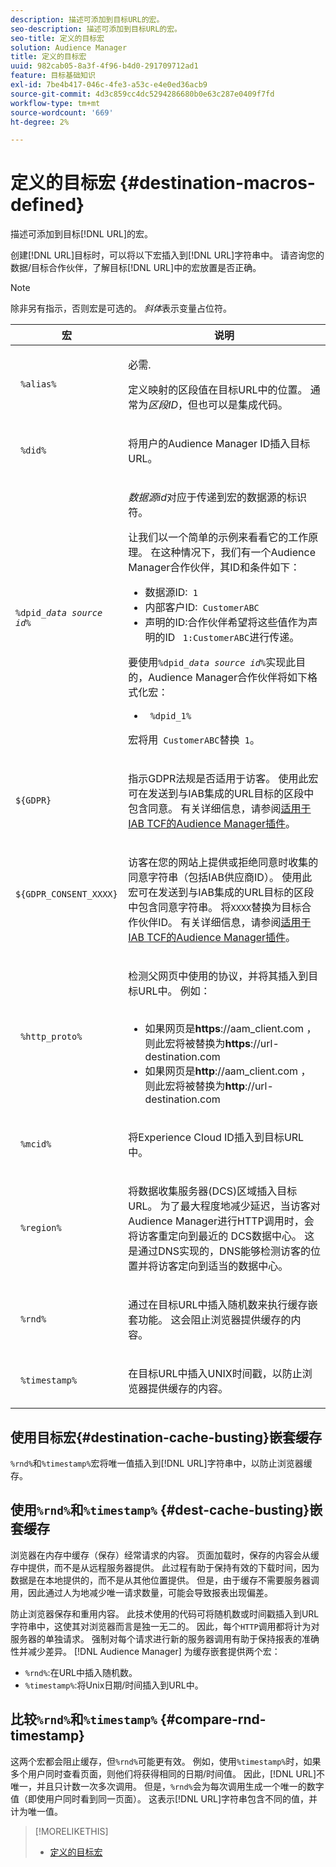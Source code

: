 ```yaml
---
description: 描述可添加到目标URL的宏。
seo-description: 描述可添加到目标URL的宏。
seo-title: 定义的目标宏
solution: Audience Manager
title: 定义的目标宏
uuid: 982cab05-8a3f-4f96-b4d0-291709712ad1
feature: 目标基础知识
exl-id: 7be4b417-046c-4fe3-a53c-e4e0ed36acb9
source-git-commit: 4d3c859cc4dc5294286680b0e63c287e0409f7fd
workflow-type: tm+mt
source-wordcount: '669'
ht-degree: 2%

---
```


# 定义的目标宏 {#destination-macros-defined}

描述可添加到目标[!DNL URL]的宏。

<!-- destination-macros.xml -->

创建[!DNL URL]目标时，可以将以下宏插入到[!DNL URL]字符串中。 请咨询您的数据/目标合作伙伴，了解目标[!DNL URL]中的宏放置是否正确。

>[!NOTE]
>
>除非另有指示，否则宏是可选的。 *斜体*&#x200B;表示变量占位符。

<table id="table_2C532EFB9DAE41B08714753EBD7DFB05"> 
 <thead> 
  <tr> 
   <th colname="col1" class="entry"> 宏 </th> 
   <th colname="col2" class="entry"> 说明 </th> 
  </tr> 
 </thead>
 <tbody> 
  <tr> 
   <td colname="col1"> <p> <code> %alias%</code> </p> </td> 
   <td colname="col2"> <p>必需. </p> <p>定义映射的区段值在目标URL中的位置。 通常为<i>区段ID</i>，但也可以是集成代码。 </p> </td> 
  </tr> 
  <tr> 
   <td colname="col1"> <p> <code> %did%</code> </p> </td> 
   <td colname="col2"> <p>将用户的<span class="keyword">Audience Manager</span> ID插入目标URL。 </p> </td> 
  </tr> 
  <tr> 
   <td colname="col1"> <p> <code>%dpid_<i>data source id</i>%</code> </p> </td> 
   <td colname="col2"> <p><i>数据源id</i>对应于传递到宏的数据源的标识符。 </p> <p>让我们以一个简单的示例来看看它的工作原理。 在这种情况下，我们有一个<span class="keyword">Audience Manager</span>合作伙伴，其ID和条件如下： </p> 
    <ul id="ul_697508B437EB4090B121AFA5D519AFBE"> 
     <li id="li_32D9F72A7D1543A892DC7E1529E98A96">数据源ID:<code> 1</code> </li> 
     <li id="li_099F5B63D2244B5AADA9B26CB6152E6B">内部客户ID:<code> CustomerABC</code> </li> 
     <li id="li_0D9FE501C16444DDB388C8E934E5A8C6">声明的ID:合作伙伴希望将这些值作为声明的ID <code> 1:CustomerABC</code>进行传递。 </li> 
    </ul> <p>要使用<code>%dpid_<i>data source id</i>%</code>实现此目的，<span class="keyword">Audience Manager</span>合作伙伴将如下格式化宏： </p> 
    <ul class="simplelist"> 
     <li> <code> %dpid_1%</code> </li> 
    </ul> <p>宏将用<code> CustomerABC</code>替换<code> 1</code>。 </p> </td> 
  </tr> 
  <tr>
    <td><p><code>${GDPR}</code></p></td>
    <td><p>指示GDPR法规是否适用于访客。 使用此宏可在发送到与IAB集成的URL目标的区段中包含同意。 有关详细信息，请参阅<a href="../../overview/data-security-and-privacy/aam-iab-plugin.md">适用于IAB TCF的Audience Manager插件</a>。</p></td>
  </tr>
   <tr>
    <td><code>${GDPR_CONSENT_XXXX}</code></p></td>
    <td><p>访客在您的网站上提供或拒绝同意时收集的同意字符串（包括IAB供应商ID）。 使用此宏可在发送到与IAB集成的URL目标的区段中包含同意字符串。 将<code>XXXX</code>替换为目标合作伙伴ID。 有关详细信息，请参阅<a href="../../overview/data-security-and-privacy/aam-iab-plugin.md">适用于IAB TCF的Audience Manager插件</a>。 </p></td>
  </tr>
  <tr> 
   <td colname="col1"> <p><code> %http_proto%</code> </p> </td> 
   <td colname="col2"> <p>检测父网页中使用的协议，并将其插入到目标URL中。 例如：
     <br> 
     <ul id="ul_026F56EC46E94D9EB1153557C0F65325"> 
      <li id="li_B41EF140CC274CB68FE7213DD8B908C0">如果网页是<b>https</b>://aam_client.com ，则此宏将被替换为<b>https</b>://url-destination.com </li> 
      <li id="li_BDCD6EA69B004A92BA6981952341BD77">如果网页是<b>http</b>://aam_client.com ，则此宏将被替换为<b>http</b>://url-destination.com </li> 
     </ul> </p> </td> 
  </tr> 
  <tr> 
   <td colname="col1"> <p><code> %mcid%</code> </p> </td> 
   <td colname="col2"> <p>将<span class="keyword">Experience Cloud</span> ID插入到目标URL中。 </p> </td> 
  </tr> 
  <tr> 
   <td colname="col1"> <p><code> %region%</code> </p> </td> 
   <td colname="col2"> <p>将<span class="wintitle">数据收集服务器(DCS)</span>区域插入目标URL。 为了最大程度地减少延迟，当访客对<span class="keyword">Audience Manager</span>进行HTTP调用时，会将访客重定向到最近的<span class="wintitle"> DCS</span>数据中心。 这是通过DNS实现的，DNS能够检测访客的位置并将访客定向到适当的数据中心。 </p> </td> 
  </tr> 
  <tr> 
   <td colname="col1"> <p> <code> %rnd%</code> </p> </td> 
   <td colname="col2"> <p>通过在目标URL中插入随机数来执行缓存嵌套功能。 这会阻止浏览器提供缓存的内容。 </p> </td> 
  </tr> 
  <tr> 
   <td colname="col1"> <p> <code> %timestamp%</code> </p> </td> 
   <td colname="col2"> <p>在目标URL中插入UNIX时间戳，以防止浏览器提供缓存的内容。 </p> </td> 
  </tr> 
 </tbody> 
</table>

## 使用目标宏{#destination-cache-busting}嵌套缓存

`%rnd%`和`%timestamp%`宏将唯一值插入到[!DNL URL]字符串中，以防止浏览器缓存。

## 使用`%rnd%`和`%timestamp%` {#dest-cache-busting}嵌套缓存

<!-- c_dest_cache_busting.xml -->

浏览器在内存中缓存（保存）经常请求的内容。 页面加载时，保存的内容会从缓存中提供，而不是从远程服务器提供。 此过程有助于保持有效的下载时间，因为数据是在本地提供的，而不是从其他位置提供。 但是，由于缓存不需要服务器调用，因此通过人为地减少唯一请求数量，可能会导致报表出现偏差。

防止浏览器保存和重用内容。 此技术使用的代码可将随机数或时间戳插入到URL字符串中，这使其对浏览器而言是独一无二的。 因此，每个`HTTP`调用都将计为对服务器的单独请求。 强制对每个请求进行新的服务器调用有助于保持报表的准确性并减少差异。 [!DNL Audience Manager] 为缓存嵌套提供两个宏：

* `%rnd%`:在URL中插入随机数。
* `%timestamp%`:将Unix日期/时间插入到URL中。

## 比较`%rnd%`和`%timestamp%` {#compare-rnd-timestamp}

这两个宏都会阻止缓存，但`%rnd%`可能更有效。 例如，使用`%timestamp%`时，如果多个用户同时查看页面，则他们将获得相同的日期/时间值。 因此，[!DNL URL]不唯一，并且只计数一次多次调用。 但是，`%rnd%`会为每次调用生成一个唯一的数字值（即使用户同时看到同一页面）。 这表示[!DNL URL]字符串包含不同的值，并计为唯一值。

>[!MORELIKETHIS]
>
>* [定义的目标宏](../../features/destinations/destination-macros.md#destination-macros-defined)

